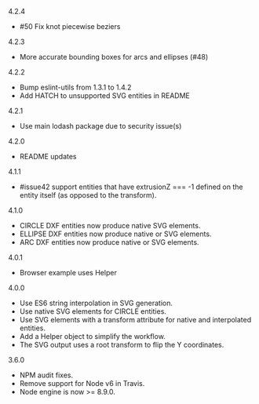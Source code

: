 4.2.4
- #50 Fix knot piecewise beziers

4.2.3
- More accurate bounding boxes for arcs and ellipses (#48)

4.2.2
- Bump eslint-utils from 1.3.1 to 1.4.2
- Add HATCH to unsupported SVG entities in README

4.2.1
- Use main lodash package due to security issue(s)

4.2.0
- README updates

4.1.1
- #issue42 support entities that have extrusionZ === -1 defined on the entity itself (as opposed to the transform).

4.1.0
- CIRCLE DXF entities now produce native <circle /> SVG elements.
- ELLIPSE DXF entities now produce native <path d="A..."/> or <ellipse /> SVG elements.
- ARC DXF entities now produce native <path d="A..."/> or <ellipse /> SVG elements.

4.0.1
- Browser example uses Helper

4.0.0
- Use ES6 string interpolation in SVG generation.
- Use native SVG <circle /> elements for CIRCLE entities.
- Use SVG <g/> elements with a transform attribute for native and interpolated entities.
- Add a Helper object to simplify the workflow.
- The SVG output uses a root transform to flip the Y coordinates.

3.6.0
- NPM audit fixes.
- Remove support for Node v6 in Travis.
- Node engine is now >= 8.9.0.

